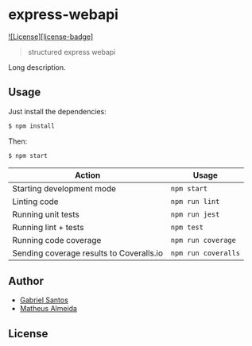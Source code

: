 # express-webapi

[![License][license-badge]][license-url]

> structured express webapi

Long description.

## Usage

Just install the dependencies:

```bash
$ npm install
```

Then:

```bash
$ npm start
```

| Action                                   | Usage               |
| ---------------------------------------- | ------------------- |
| Starting development mode                | `npm start`         |
| Linting code                             | `npm run lint`      |
| Running unit tests                       | `npm run jest`      |
| Running lint + tests                     | `npm test`          |
| Running code coverage                    | `npm run coverage`  |
| Sending coverage results to Coveralls.io | `npm run coveralls` |

## Author

- [Gabriel Santos](https://twitter.com/alitalvez)
- [Matheus Almeida](https://twitter.com/mat_almeida)

## License

[license-url]: https://opensource.org/licenses/MIT
